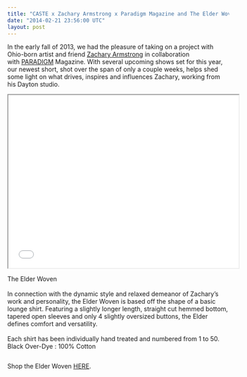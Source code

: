 ```yaml
---
title: "CASTE x Zachary Armstrong x Paradigm Magazine and The Elder Woven"
date: "2014-02-21 23:56:00 UTC"
layout: post
---
```


<p>In the early fall of 2013, we had the pleasure of taking on a project with Ohio-born artist and friend <a href="https://zacharyarmstrong.co">Zachary Armstrong</a> in collaboration with&nbsp;<a href="https://www.paradigmmagazine.com">PARADIGM</a> Magazine. With several upcoming shows set for this year, our newest short, shot over the span of only a couple weeks, helps shed some light on what drives, inspires and influences Zachary, working from his Dayton studio.</p>

<p><iframe allowfullscreen="" height="393" mozallowfullscreen="" src="//player.vimeo.com/video/86785302" webkitallowfullscreen="" width="524"></iframe></p>

<p>The Elder Woven<br />
&nbsp;<br />
In connection with the dynamic style and relaxed demeanor of Zachary&rsquo;s work and personality, the Elder Woven is based off the shape of a basic lounge&nbsp;shirt. Featuring a slightly longer length, straight cut hemmed bottom, tapered open sleeves and only 4 slightly oversized buttons, the Elder defines comfort and versatility.&nbsp;<br />
&nbsp;<br />
Each&nbsp;shirt&nbsp;has been individually hand treated and numbered from 1 to 50. Black Over-Dye : 100% Cotton</p>

<p><img alt="" data-rich-file-id="7" src="https://s3.amazonaws.com/caste-server-production/rich/rich_files/rich_files/7/blog/ztt-7020.jpg" /><img alt="" data-rich-file-id="8" src="https://s3.amazonaws.com/caste-server-production/rich/rich_files/rich_files/8/blog/ztt-6892.jpg" /><img alt="" data-rich-file-id="9" src="https://s3.amazonaws.com/caste-server-production/rich/rich_files/rich_files/9/blog/ztt-6830.jpg" /></p>

<p>Shop the Elder Woven <a href="https://store.castequality.com">HERE</a>.&nbsp;</p>

<p><a href="https://store.castequality.com"><img alt="" data-rich-file-id="10" src="https://s3.amazonaws.com/caste-server-production/rich/rich_files/rich_files/10/blog/ztt-7334.jpg" /></a></p>

